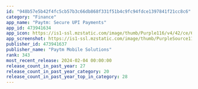 ```yaml
---
id: "948b57e5b42f4fc5cb57b3c66db868f331f51b4c9fc94fdce1397841f21cc8c6"
category: "Finance"
app_name: "Paytm: Secure UPI Payments"
app_id: 473941634
app_icon: https://is1-ssl.mzstatic.com/image/thumb/Purple116/v4/42/ce/61/42ce61ea-5a15-190b-1eeb-3e324caac185/AppIcon-0-0-1x_U007emarketing-0-8-0-85-220.png/1024x1024bb.png
app_screenshot: https://is1-ssl.mzstatic.com/image/thumb/PurpleSource116/v4/a3/11/ec/a311ec08-4f8d-b71a-a83a-301d18e62671/b35090b8-c46c-4abe-bd57-8c4fe7f3042c_iPhone_X_Make_Payment.jpg/1242x2688bb.png
publisher_id: 473941637
publisher_name: "Paytm Mobile Solutions"
rank: 343
most_recent_release: 2024-02-04 00:00:00
release_count_in_past_year: 27
release_count_in_past_year_category: 20
release_count_in_past_year_top_in_category: 28
---
```

